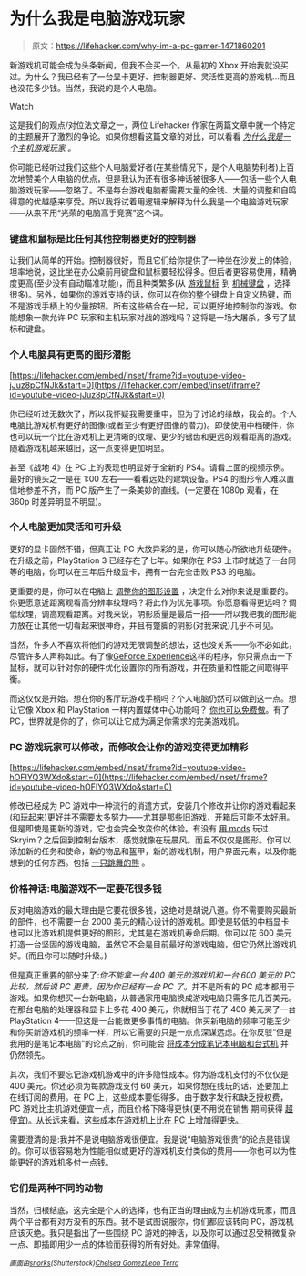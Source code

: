 # 为什么我是电脑游戏玩家

> 原文：<https://lifehacker.com/why-im-a-pc-gamer-1471860201>

新游戏机可能会成为头条新闻，但我不会买一个。从最初的 Xbox 开始我就没买过。为什么？我已经有了一台显卡更好、控制器更好、灵活性更高的游戏机...而且也没花多少钱。当然，我说的是个人电脑。

Watch

这是我们的观点/对位法文章之一，两位 Lifehacker 作家在两篇文章中就一个特定的主题展开了激烈的争论。如果你想看这篇文章的对比，可以看看 [*为什么我是一个主机游戏玩家*](https://lifehacker.com/why-im-a-console-gamer-1472081937) *。*

你可能已经听过我们这些个人电脑爱好者(在某些情况下，是个人电脑势利者)上百次地赞美个人电脑的优点，但是我认为还有很多神话被很多人——包括一些个人电脑游戏玩家——忽略了。不是每台游戏电脑都需要大量的金钱、大量的调整和自鸣得意的优越感来享受。所以我将试着用逻辑来解释为什么我是一个电脑游戏玩家——从来不用“光荣的电脑高手竞赛”这个词。

### 键盘和鼠标是比任何其他控制器更好的控制器

让我们从简单的开始。控制器很好，而且它们给你提供了一种坐在沙发上的体验，坦率地说，这比坐在办公桌前用键盘和鼠标要轻松得多。但后者更容易使用，精确度更高(至少没有自动瞄准功能)，而且种类繁多(从 [游戏鼠标](https://lifehacker.com/five-best-desktop-mice-5931795) 到 [机械键盘](http://lifehacker.com/how-to-choose-the-best-mechanical-keyboard-and-why-you-511140347) ，选择很多)。另外，如果你的游戏支持的话，你可以在你的整个键盘上自定义热键，而不是游戏手柄上的少量按钮。所有这些结合在一起，可以更好地控制你的游戏。你能想象一款允许 PC 玩家和主机玩家对战的游戏吗？这将是一场大屠杀，多亏了鼠标和键盘。

### 个人电脑具有更高的图形潜能

 [https://lifehacker.com/embed/inset/iframe?id=youtube-video-jJuz8pCfNJk&start=0](https://lifehacker.com/embed/inset/iframe?id=youtube-video-jJuz8pCfNJk&start=0) 

你已经听过无数次了，所以我怀疑我需要重申，但为了讨论的缘故，我会的。个人电脑比游戏机有更好的图像(或者至少有更好图像的潜力)。即使使用中档硬件，你也可以玩一个比在游戏机上更清晰的纹理、更少的锯齿和更远的观看距离的游戏。随着游戏机越来越旧，这一点变得更加明显。

甚至《战地 4》在 PC 上的表现也明显好于全新的 PS4。请看上面的视频示例。最好的镜头之一是在 1:00 左右——看看远处的建筑设备。PS4 的图形令人难以置信地参差不齐，而 PC 版产生了一条美妙的直线。(一定要在 1080p 观看，在 360p 时差异明显不明显)。

### 个人电脑更加灵活和可升级

更好的显卡固然不错，但真正让 PC 大放异彩的是，你可以随心所欲地升级硬件。在升级之前，PlayStation 3 已经存在了七年。如果你在 PS3 上市时就造了一台同等的电脑，你可以在三年后升级显卡，拥有一台完全击败 PS3 的电脑。

更重要的是，你可以在电脑上 [调整你的图形设置](https://lifehacker.com/get-more-from-your-games-a-beginners-guide-to-graphics-5985304) ，决定什么对你来说是重要的。你更愿意近距离观看高分辨率纹理吗？将此作为优先事项。你愿意看得更远吗？调低纹理，调高观看距离。对我来说，阴影质量是最后一招——所以我把我的图形能力放在让其他一切看起来很神奇，并且有蹩脚的阴影(对我来说)几乎不可见。

当然，许多人不喜欢将他们的游戏无限调整的想法，这也没关系——你不必如此，尽管许多人声称如此。有了像[GeForce Experience](http://www.geforce.com/geforce-experience)这样的程序，你只需点击一下鼠标，就可以针对你的硬件优化设置你的所有游戏，并在质量和性能之间取得平衡。

而这仅仅是开始。想在你的客厅玩游戏手柄吗？个人电脑仍然可以做到这一点。想让它像 Xbox 和 PlayStation 一样内置媒体中心功能吗？ [你也可以免费做](https://lifehacker.com/create-a-kickass-seamless-play-everything-media-cente-5900626)。有了 PC，世界就是你的了，你可以让它成为满足你需求的完美游戏机。

### PC 游戏玩家可以修改，而修改会让你的游戏变得更加精彩

 [https://lifehacker.com/embed/inset/iframe?id=youtube-video-hOFIYQ3WXdo&start=0](https://lifehacker.com/embed/inset/iframe?id=youtube-video-hOFIYQ3WXdo&start=0) 

修改已经成为 PC 游戏中一种流行的消遣方式，安装几个修改并让你的游戏看起来(和玩起来)更好并不需要太多努力——尤其是那些旧游戏，开箱后可能不太好用。但是即使是更新的游戏，它也会完全改变你的体验。有没有 [用 mods](https://kotaku.com/what-skyrim-looks-like-when-youre-running-100-mods-at-o-5961994) 玩过 Skryim？之后回到控制台版本，感觉就像在玩晨风。而且不仅仅是图形。你可以添加新的任务和使命，新的物品和盔甲，新的游戏机制，用户界面元素，以及你能想到的任何东西。包括 [一只跳舞的熊](http://www.youtube.com/watch?v=V6pa1SEGNEE) 。

### 价格神话:电脑游戏不一定要花很多钱

反对电脑游戏的最大理由是它要花很多钱，这绝对是胡说八道。你不需要购买最新的部件，也不需要一台 2000 美元的精心设计的游戏机。即使是较低的中档显卡也可以比游戏机提供更好的图形，尤其是在游戏机寿命后期。你可以花 600 美元打造一台坚固的游戏电脑，虽然它不会是目前最好的游戏电脑，但它仍然比游戏机好。(而且你可以随时升级。)

但是真正重要的部分来了:*你不能拿一台 400 美元的游戏机和一台 600 美元的 PC 比较，然后说 PC 更贵，因为你已经有一台 PC 了*。并不是所有的 PC 成本都用于游戏。如果你想买一台新电脑，从普通家用电脑换成游戏电脑只需多花几百美元。在那台电脑的处理器和显卡上多花 400 美元，你就相当于花了 400 美元买了一台 PlayStation 4——但这是一台能做更多事情的电脑。你买新电脑的频率可能至少和你买新游戏机的频率一样，所以它需要的只是一点点深谋远虑。在你反驳“但是我用的是笔记本电脑”的论点之前，你可能会 [将成本分成笔记本电脑和台式机](https://lifehacker.com/when-buying-two-computers-is-cheaper-than-buying-one-5950321) 并仍然领先。

其次，我们不要忘记游戏机游戏中的许多隐性成本。你为游戏机支付的不仅仅是 400 美元。你还必须为每款游戏支付 60 美元，如果你想在线玩的话，还要加上在线订阅的费用。在 PC 上，这些成本要低得多。由于数字发行和缺乏授权费，PC 游戏比主机游戏便宜一点，而且价格下降得更快(更不用说在销售 期间获得 [超便宜)。从长远来看，这些成本在游戏机上比在 PC 上增加得更快。](https://lifehacker.com/how-to-get-the-best-deals-during-this-weeks-steam-sale-735529736)

需要澄清的是:我并不是说电脑游戏很便宜。我是说“电脑游戏很贵”的论点是错误的。你可以很容易地为性能相似或更好的游戏机支付类似的费用——你也可以为性能更好的游戏机多付一点钱。

### 它们是两种不同的动物

当然，归根结底，这完全是个人的选择，也有正当的理由成为主机游戏玩家，而且两个平台都有对方没有的东西。我不是试图说服你，你们都应该转向 PC，游戏机应该灭绝。我只是指出了一些围绕 PC 游戏的神话，以及你可以通过忍受稍微复杂一点、即插即用少一点的体验而获得的所有好处。非常值得。

<small>*画面由*</small>[<small>*snorks*</small>](http://www.shutterstock.com/pic.mhtml?id=149396387)<small>*(Shutterstock)*</small>[<small>*Chelsea Gomez*</small>](http://www.flickr.com/photos/pyxopotamus/7577914054/)<small></small>*[<small>*Leon Terra*</small>](http://www.flickr.com/photos/35402601@N08/6159776262)<small></small>*